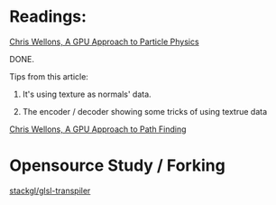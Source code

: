 # Readings:

[Chris Wellons, A GPU Approach to Particle Physics](https://nullprogram.com/blog/2014/06/29/)

DONE.

Tips from this article:

1. It's using texture as normals' data.

2. The encoder / decoder showing some tricks of using textrue data

[Chris Wellons, A GPU Approach to Path Finding](https://nullprogram.com/blog/2014/06/22/)

# Opensource Study / Forking

[stackgl/glsl-transpiler](https://github.com/stackgl/glsl-transpiler)
